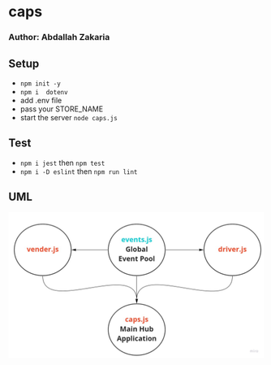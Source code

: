 # caps

### Author: Abdallah Zakaria

## Setup 
  - `npm init -y`
  - `npm i  dotenv `
  - add .env file 
  - pass your STORE_NAME
  - start the server `node caps.js`

## Test 
  - `npm i jest` then `npm test`
  - `npm i -D eslint` then `npm run lint` 

## UML
![UML](img/class-16.jpg)